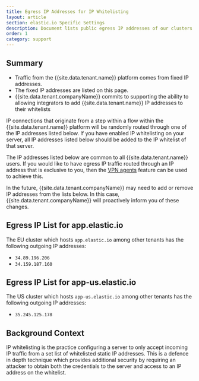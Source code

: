 ```yaml
---
title: Egress IP Addresses for IP Whitelisting
layout: article
section: elastic.io Specific Settings
description: Document lists public egress IP addresses of our clusters to whitelist if required.
order: 1
category: support
---
```


## Summary

*   Traffic from the {{site.data.tenant.name}} platform comes from fixed IP addresses.
*   The fixed IP addresses are listed on this page.
*   {{site.data.tenant.companyName}} commits to supporting the ability to allowing integrators to add  {{site.data.tenant.name}} IP addresses to their whitelists

IP connections that originate from a step within a flow within the {{site.data.tenant.name}} platform will be randomly routed through one of the IP addresses listed below. If you have enabled IP whitelisting on your server, all IP addresses listed below should be added to the IP whitelist of that server.

The IP addresses listed below are common to all {{site.data.tenant.name}} users. If you would like to have egress IP traffic routed through an IP address that is exclusive to you, then the [VPN agents](/guides/vpn-agent) feature can be used to achieve this.

In the future, {{site.data.tenant.companyName}} may need to add or remove IP addresses from the lists below. In this case, {{site.data.tenant.companyName}} will proactively inform you of these changes.

## Egress IP List for app.elastic.io

The EU cluster which hosts `app.elastic.io` among other tenants has the following
outgoing IP addresses:

*   `34.89.196.206`
*   `34.159.187.160`

## Egress IP List for app-us.elastic.io

The US cluster which hosts `app-us.elastic.io` among other tenants has the following
outgoing IP addresses:

*   `35.245.125.178`

## Background Context

IP whitelisting is the practice configuring a server to only accept incoming IP traffic from a set list of whitelisted static IP addresses. This is a defence in depth technique which provides additional security by requiring an attacker to obtain both the credentials to the server and access to an IP address on the whitelist.
